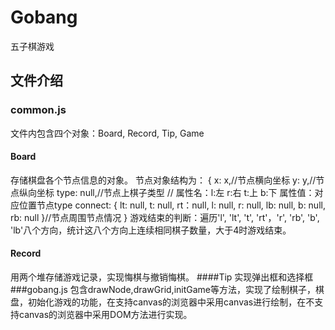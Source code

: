 # Gobang
五子棋游戏
## 文件介绍
### common.js
文件内包含四个对象：Board, Record, Tip, Game
#### Board
存储棋盘各个节点信息的对象。
节点对象结构为：
{
			x: x,//节点横向坐标
			y: y,//节点纵向坐标
			type: null,//节点上棋子类型
      // 属性名：l:左 r:右 t:上 b:下 属性值：对应位置节点type
			connect: {
        lt: null,
        t: null,
        rt：null,
        l: null,
        r: null,
        lb: null,
        b: null,
        rb: null
      }//节点周围节点情况
	}
  游戏结束的判断：遍历'l', 'lt', 't', 'rt'，'r', 'rb', 'b', 'lb'八个方向，统计这八个方向上连续相同棋子数量，大于4时游戏结束。
  #### Record
  用两个堆存储游戏记录，实现悔棋与撤销悔棋。
  ####Tip
  实现弹出框和选择框
  ###gobang.js
  包含drawNode,drawGrid,initGame等方法，实现了绘制棋子，棋盘，初始化游戏的功能，在支持canvas的浏览器中采用canvas进行绘制，在不支持canvas的浏览器中采用DOM方法进行实现。
 
  
